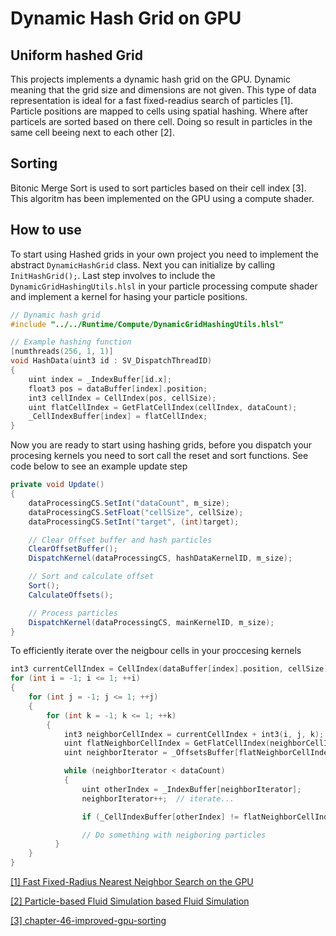 # Dynamic Hash Grid on GPU

## Uniform hashed Grid
This projects implements a dynamic hash grid on the GPU. Dynamic meaning that the grid size and dimensions are not given. This type of data representation is ideal for a fast fixed-readius search of particles [1]. 
Particle positions are mapped to cells using spatial hashing. Where after particels are sorted based on there cell. Doing so result in particles in the same cell beeing next to each other [2].

## Sorting
Bitonic Merge Sort is used to sort particles based on their cell index [3]. This algoritm has been implemented on the GPU using a compute shader.

## How to use
To start using Hashed grids in your own project you need to implement the abstract `DynamicHashGrid` class. Next you can initialize by calling `InitHashGrid();`. 
Last step involves to include the `DynamicGridHashingUtils.hlsl` in your particle processing compute shader and implement a kernel for hasing your particle positions.

```c
// Dynamic hash grid
#include "../../Runtime/Compute/DynamicGridHashingUtils.hlsl"

// Example hashing function
[numthreads(256, 1, 1)]
void HashData(uint3 id : SV_DispatchThreadID)
{
    uint index = _IndexBuffer[id.x];
    float3 pos = dataBuffer[index].position;
    int3 cellIndex = CellIndex(pos, cellSize);
    uint flatCellIndex = GetFlatCellIndex(cellIndex, dataCount);
    _CellIndexBuffer[index] = flatCellIndex;
}
```

Now you are ready to start using hashing grids, before you dispatch your procesing kernels you need to sort call the reset and sort functions. See code below to see an example update step
```c#
private void Update()
{
    dataProcessingCS.SetInt("dataCount", m_size);
    dataProcessingCS.SetFloat("cellSize", cellSize);
    dataProcessingCS.SetInt("target", (int)target);

    // Clear Offset buffer and hash particles
    ClearOffsetBuffer();
    DispatchKernel(dataProcessingCS, hashDataKernelID, m_size);

    // Sort and calculate offset
    Sort();
    CalculateOffsets();

    // Process particles
    DispatchKernel(dataProcessingCS, mainKernelID, m_size);
}
```

To efficiently iterate over the neigbour cells in your proccesing kernels
```c
int3 currentCellIndex = CellIndex(dataBuffer[index].position, cellSize);
for (int i = -1; i <= 1; ++i)
{
    for (int j = -1; j <= 1; ++j)
    {
        for (int k = -1; k <= 1; ++k)
        {
            int3 neighborCellIndex = currentCellIndex + int3(i, j, k);
            uint flatNeighborCellIndex = GetFlatCellIndex(neighborCellIndex, dataCount);
            uint neighborIterator = _OffsetsBuffer[flatNeighborCellIndex];

            while (neighborIterator < dataCount)
            {
                uint otherIndex = _IndexBuffer[neighborIterator];
                neighborIterator++;  // iterate...

                if (_CellIndexBuffer[otherIndex] != flatNeighborCellIndex) break;

                // Do something with neigboring particles
          }
    }
}
```

[[1] Fast Fixed-Radius Nearest Neighbor Search on the GPU](https://on-demand.gputechconf.com/gtc/2014/presentations/S4117-fast-fixed-radius-nearest-neighbor-gpu.pdf)

[[2] Particle-based Fluid Simulation based Fluid Simulation](https://developer.download.nvidia.com/presentations/2008/GDC/GDC08_ParticleFluids.pdf)

[[3] chapter-46-improved-gpu-sorting](https://developer.nvidia.com/gpugems/gpugems2/part-vi-simulation-and-numerical-algorithms/chapter-46-improved-gpu-sorting)
